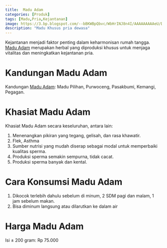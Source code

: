 ```yaml
---
title:  Madu Adam
categories: [Produk]
tags: [Madu,Pria,Kejantanan]
image: https://3.bp.blogspot.com/--bBKWBpQbvc/WbHrINJ8n4I/AAAAAAAAAeU/Do6AZcqjKRAXV0OPzKZGQbIoEIFDIY3VgCKgBGAs/s1600/madu-adam.png
description: "Madu Khusus pria dewasa"
---
```


<div>Kejantanan menjadi faktor penting dalam keharmonisan rumah tangga. <a href="/produk/madu-adam" title="Madu Adam Attaubah">Madu Adam</a> merupakan herbal yang diproduksi khusus untuk menjaga vitalitas dan meningkatkan kejantanan pria.</div>

<h1>Kandungan Madu Adam</h1>

<div>Kandungan <a href="/produk/madu-adam" title="Madu Adam Attaubah">Madu Adam</a>: Madu Pilihan, Purwoceng, Pasakbumi, Kemangi, Pegagan.</div>

<h1>Khasiat Madu Adam</h1>

<div>Khasiat Madu Adam secara keseluruhan, antara lain:</div>

<ol><li>Menenangkan pikiran yang tegang, gelisah, dan rasa khawatir.</li>
<li>Flek, Asthma</li>
<li>Sumber nutrisi yang mudah diserap sebagai modal untuk memperbaiki kualitas sperma.</li>
<li>Produksi sperma semakin sempurna, tidak cacat.</li>
<li>Produksi sperma banyak dan kental.</li></ol>

<h1>Cara Konsumsi Madu Adam</h1>

<ol><li>Dikocok terlebih dahulu sebelum di minum, 2 SDM pagi dan malam, 1 jam sebelum makan.</li>
<li>Bisa diminum langsung atau dilarutkan ke dalam air</li></ol>

<h1>Harga Madu Adam</h1>

<div>Isi ± 200 gram:  Rp 75.000</div>